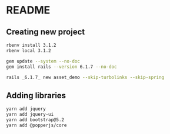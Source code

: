 # README

## Creating new project

```bash
rbenv install 3.1.2
rbenv local 3.1.2

gem update --system --no-doc
gem install rails --version 6.1.7 --no-doc

rails _6.1.7_ new asset_demo --skip-turbolinks --skip-spring
```

## Adding libraries

```bash
yarn add jquery
yarn add jquery-ui
yarn add bootstrap@5.2
yarn add @popperjs/core
```
